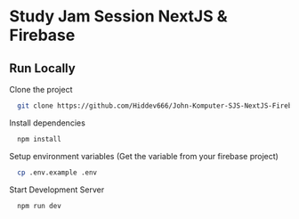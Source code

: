 # Study Jam Session NextJS & Firebase

## Run Locally

Clone the project

```bash
  git clone https://github.com/Hiddev666/John-Komputer-SJS-NextJS-Firebase.git
```

Install dependencies

```bash
  npm install
```

Setup environment variables (Get the variable from your firebase project)
```bash
  cp .env.example .env
```

Start Development Server

```bash
  npm run dev
```
